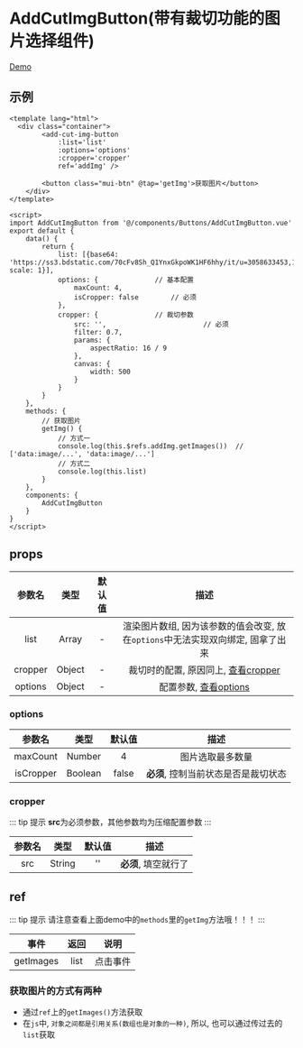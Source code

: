 # AddCutImgButton(带有裁切功能的图片选择组件)
[Demo](https://watasi.cn/infozx_api/dist/#/addCutImgButton)

## 示例
``` vue{14}
<template lang="html">
  <div class="container">
		<add-cut-img-button
			:list='list'
			:options='options'
			:cropper='cropper'
			ref='addImg' />

		<button class="mui-btn" @tap='getImg'>获取图片</button>
	</div>
</template>

<script>
import AddCutImgButton from '@/components/Buttons/AddCutImgButton.vue'
export default {
	data() {
		return {
			list: [{base64: 'https://ss3.bdstatic.com/70cFv8Sh_Q1YnxGkpoWK1HF6hhy/it/u=3058633453,130863776&fm=27&gp=0.jpg', scale: 1}],
			options: {				// 基本配置
				maxCount: 4,
				isCropper: false 		// 必须
			},
			cropper: {				// 裁切参数
				src: '', 						// 必须
				filter: 0.7,
				params: {
					aspectRatio: 16 / 9
				},
				canvas: {
					width: 500
				}
			}
		}
	},
	methods: {
		// 获取图片
		getImg() {
			// 方式一
			console.log(this.$refs.addImg.getImages()) 	// ['data:image/...', 'data:image/...']
			// 方式二
			console.log(this.list)
		}
	},
	components: {
		AddCutImgButton
	}
}
</script>
```
## props
|参数名|类型|默认值|描述|
|:---:|:---:|:---:|:---:|
|list|Array|-|渲染图片数组, 因为该参数的值会改变, 放在`options`中无法实现双向绑定, 固拿了出来|
|cropper|Object|-|裁切时的配置, 原因同上, [查看cropper](#cropper)|
|options|Object|-|配置参数, [查看options](#options)|

### options
|参数名|类型|默认值|描述|
|:---:|:---:|:---:|:---:|
|maxCount|Number|4|图片选取最多数量|
|isCropper|Boolean|false|**必须**, 控制当前状态是否是裁切状态|

### cropper
::: tip 提示
**src**为必须参数，其他参数均为压缩配置参数
:::

|参数名|类型|默认值|描述|
|:---:|:---:|:---:|:---:|
|src|String|''|**必须**, 填空就行了|

## ref
::: tip 提示
请注意查看上面demo中的`methods`里的`getImg`方法哦！！！
:::

|事件|返回|说明|
|:---:|:---:|:---:|
|getImages|list|点击事件|


### 获取图片的方式有两种
- 通过`ref`上的`getImages()`方法获取
- 在`js`中, `对象之间都是引用关系(数组也是对象的一种)`, 所以, 也可以通过传过去的`list`获取
